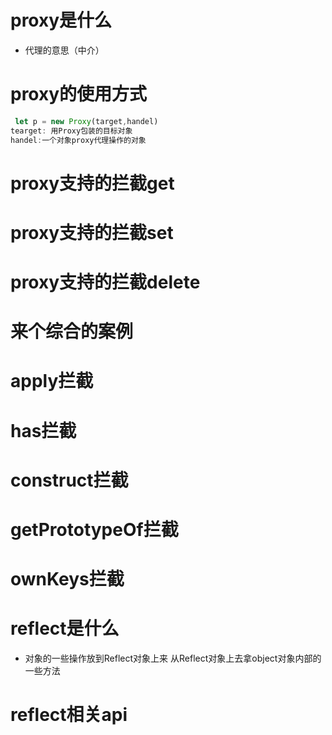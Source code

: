 # proxy是什么
* 代理的意思（中介）
# proxy的使用方式
```javascript
 let p = new Proxy(target,handel)
tearget: 用Proxy包装的目标对象
handel:一个对象proxy代理操作的对象
```
# proxy支持的拦截get

# proxy支持的拦截set

# proxy支持的拦截delete

# 来个综合的案例

# apply拦截

# has拦截

# construct拦截

# getPrototypeOf拦截

# ownKeys拦截

# reflect是什么
* 对象的一些操作放到Reflect对象上来 从Reflect对象上去拿object对象内部的一些方法

# reflect相关api

